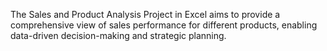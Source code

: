 The Sales and Product Analysis Project in Excel aims to provide a comprehensive view of sales performance for different products, enabling data-driven decision-making and strategic planning.
